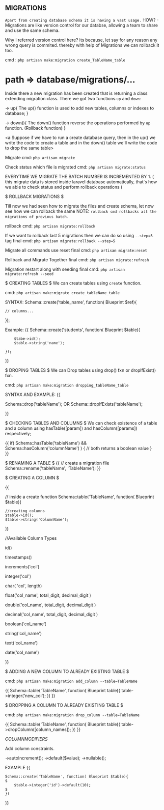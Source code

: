 ##                                             MIGRATIONS

`Apart from creating database schema it is having a vast usage.`
HOW? - Migrations are like version control for our databse, allowing a team to share and use the same schema.

Why i referred version control here?
Its because, let say for any reason any wrong query is commited. thereby with help of Migrations we can rollback it too.                 


cmd : `php artisan make:migration create_TableName_table`


# path => database/migrations/...

Inside there a new migration has been created that is returning a class extending migration class.
There we got two functions `up` and `down`:

-> up{
    The up() function is used to add new tables, columns or indexes to database;
}


-> down(){
    The down() function reverse the operations performed by `up` function. (Rollback function)
}


<a Suppose if we have to run a create database query, then in the up() we write the code to create a table and in the down() table we'll write the code to drop the same table> 


Migrate cmd:  `php artisan migrate`

Check status which file is migrated cmd: `php artisan migrate:status` 

EVERYTIME WE MIGRATE THE BATCH NUMBER IS INCREMENTED BY 1. 
( this migrate data is stored inside laravel database automatically, that's how we able to check status and perform rollback operations )





$ ROLLBACK MIGRATIONS $

Till now we had seen how to migrate the files and create schema, let now see how we can rollback the same
NOTE: `rollback cmd rollbacks all the migrations of previous batch`.

rollback cmd: `php artisan migrate:rollback`

If we want to rollback last 5 migrations then we can do so using `--step=5` tag
final cmd: `php artisan migrate:rollback --step=5`

Migrate all commands use reset
final cmd: `php artisan migrate:reset`

Rollback and Migrate Together
final cmd: `php artisan migrate:refresh`

Migration restart along with seeding
final cmd: `php artisan migrate:refresh --seed`






$ CREATING TABLES $
We can create tables using  `create`  function.

cmd: `php artisan make:migrate create_tableName_table`

SYNTAX: 
Schema::create('table_name', function( Blueprint $ref){

    // columns...

});

Example:
{{
    Schema::create('students', function( Blueprint $table){

        $tabe->id();
        $table->string('name');

    });
}}





$ DROPING TABLES $
We can Drop tables using drop() fxn or dropIfExist() fxn.

cmd: `php artisan make:migration dropping_tableName_table`

SYNTAX AND EXAMPLE:
{{

Schema::drop('tableName');
        OR
Schema::dropIfExists('tableName');

}}






$ CHECKING TABLES AND COLUMNS $
We can check existence of a table and a column using hasTable([param]) and hasColumn([params]) respectively;

{{
    if( Schema::hasTable('tableName') && Schema::hasColumn('columnName') )
    {
        // both returns a boolean value
    }  
}}






$ RENAMING A TABLE $
{{
    // create a migration file
    Schema::rename('tableName', 'TableName');
}}






$ CREATING A COLUMN $

{{

// inside a create function
Schema::table('TableName', function( Blueprint $table){

    //creating columns
    $table->id();
    $table->string('ColumnName');

})

//Available Column Types

id()

timestamps()

increments('col')

integer('col')

char( 'col', length)

float('col_name', total_digit, decimal_digit )

double('col_name', total_digit, decimal_digit )

decimal('col_name', total_digit, decimal_digit )

boolean('col_name')

string('col_name')

text('col_name')

date('col_name')




}}



$ ADDING A NEW COLUMN TO ALREADY EXISTING TABLE $

cmd: `php artisan make:migration add_column --table=TableName`

{{
    Schema::table('TableName', function( Blueprint table){ 
        table->integer('new_col');
    })
}}





$ DROPPING A COLUMN TO ALREADY EXISTING TABLE $

cmd: `php artisan make:migration drop_column --table=TableName`

{{
    Schema::table('TableName', function( Blueprint table){ 
        table->dropColumn([column_names]);
    })
}}







$COLUMN MODIFIERS$

Add column constraints. 

->autoIncrement();
->default($value);
->nullable();    


EXAMPLE
{{

    Schema::create('TableName', function( Blueprint $table){                                              $
        $table->integer('id')->default(10);                                                               $
    })
}}
